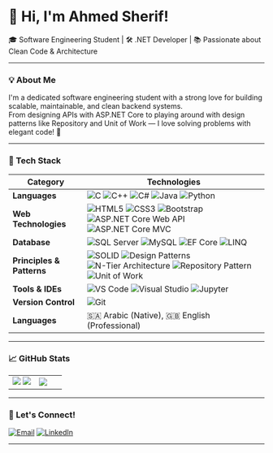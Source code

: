 # 👋 Hi, I'm Ahmed Sherif!

🎓 Software Engineering Student | 🛠️ .NET Developer | 📚 Passionate about Clean Code & Architecture

---

### 💡 About Me

I'm a dedicated software engineering student with a strong love for building scalable, maintainable, and clean backend systems.  
From designing APIs with ASP.NET Core to playing around with design patterns like Repository and Unit of Work — I love solving problems with elegant code! 🚀

---

### 🔧 Tech Stack

| **Category** | **Technologies** |
|-------------|------------------|
| **Languages** | ![C](https://img.shields.io/badge/-C-A8B9CC?style=flat&logo=c&logoColor=white) ![C++](https://img.shields.io/badge/-C++-00599C?style=flat&logo=c%2B%2B&logoColor=white) ![C#](https://img.shields.io/badge/-C%23-239120?style=flat&logo=c-sharp&logoColor=white) ![Java](https://img.shields.io/badge/-Java-007396?style=flat&logo=java&logoColor=white) ![Python](https://img.shields.io/badge/-Python-3776AB?style=flat&logo=python&logoColor=white) |
| **Web Technologies** | ![HTML5](https://img.shields.io/badge/-HTML5-E34F26?style=flat&logo=html5&logoColor=white) ![CSS3](https://img.shields.io/badge/-CSS3-1572B6?style=flat&logo=css3&logoColor=white) ![Bootstrap](https://img.shields.io/badge/-Bootstrap-7952B3?style=flat&logo=bootstrap&logoColor=white) ![ASP.NET Core Web API](https://img.shields.io/badge/-ASP.NET%20Core%20Web%20API-512BD4?style=flat&logo=dotnet&logoColor=white) ![ASP.NET Core MVC](https://img.shields.io/badge/-ASP.NET%20Core%20MVC-512BD4?style=flat&logo=dotnet&logoColor=white) |
| **Database** | ![SQL Server](https://img.shields.io/badge/-SQL%20Server-CC2927?style=flat&logo=microsoft-sql-server&logoColor=white) ![MySQL](https://img.shields.io/badge/-MySQL-4479A1?style=flat&logo=mysql&logoColor=white) ![EF Core](https://img.shields.io/badge/-EF%20Core-512BD4?style=flat&logo=.net&logoColor=white) ![LINQ](https://img.shields.io/badge/-LINQ-512BD4?style=flat&logo=.net&logoColor=white) |
| **Principles & Patterns** | ![SOLID](https://img.shields.io/badge/-SOLID-000000?style=flat&logo=solid&logoColor=white) ![Design Patterns](https://img.shields.io/badge/-Design%20Patterns-000000?style=flat&logo=design-patterns&logoColor=white) ![N-Tier Architecture](https://img.shields.io/badge/-N--Tier%20Architecture-000000?style=flat&logo=visualstudio&logoColor=white) ![Repository Pattern](https://img.shields.io/badge/-Repository%20Pattern-000000?style=flat&logo=github&logoColor=white) ![Unit of Work](https://img.shields.io/badge/-Unit%20of%20Work-000000?style=flat&logo=trello&logoColor=white) |
| **Tools & IDEs** | ![VS Code](https://img.shields.io/badge/-VS%20Code-007ACC?style=flat&logo=visual-studio-code&logoColor=white) ![Visual Studio](https://img.shields.io/badge/-Visual%20Studio-5C2D91?style=flat&logo=visual-studio&logoColor=white) ![Jupyter](https://img.shields.io/badge/-Jupyter-F37626?style=flat&logo=jupyter&logoColor=white) |
| **Version Control** | ![Git](https://img.shields.io/badge/-Git-F05032?style=flat&logo=git&logoColor=white) |
| **Languages** | 🇸🇦 Arabic (Native), 🇬🇧 English (Professional) |

---

### 📈 GitHub Stats

<table>
  <tr>
    <td width="50%">
      <img src="https://github-readme-stats.vercel.app/api?username=AhmedEltamalawii&theme=radical&show_icons=true&hide_border=true" />
      <img src="https://github-readme-streak-stats.herokuapp.com/?user=AhmedEltamalawii&theme=radical&hide_border=true" />
    </td>
    <td width="50%">
      <img src="https://github-readme-stats.vercel.app/api/top-langs/?username=AhmedEltamalawii&theme=radical&layout=compact&hide_border=true" />
    </td>
  </tr>
</table>

---

### 🤝 Let's Connect!

[![Email](https://img.shields.io/badge/-Email-D14836?style=flat&logo=gmail&logoColor=white)](mailto:ahmedsherifeltamalawii@gmail.com)
[![LinkedIn](https://img.shields.io/badge/-LinkedIn-0077B5?style=flat&logo=linkedin&logoColor=white)](https://www.linkedin.com/in/ahmed-sherif-eltamalawiii/)

---


